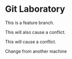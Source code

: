 # Git Laboratory
This is a feature branch.

This will also cause a conflict.

This will cause a conflict.

Change from another machine
